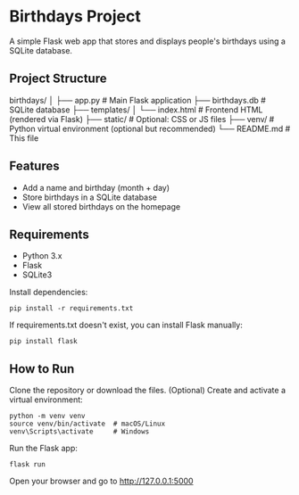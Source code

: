 # Birthdays Project

A simple Flask web app that stores and displays people's birthdays using a SQLite database.

## Project Structure

birthdays/
│
├── app.py # Main Flask application
├── birthdays.db # SQLite database
├── templates/
│ └── index.html # Frontend HTML (rendered via Flask)
├── static/ # Optional: CSS or JS files
├── venv/ # Python virtual environment (optional but recommended)
└── README.md # This file


## Features

- Add a name and birthday (month + day)
- Store birthdays in a SQLite database
- View all stored birthdays on the homepage

## Requirements

- Python 3.x
- Flask
- SQLite3

Install dependencies:
    
    pip install -r requirements.txt
If requirements.txt doesn't exist, you can install Flask manually:
    
    pip install flask

## How to Run

Clone the repository or download the files.
(Optional) Create and activate a virtual environment:

    python -m venv venv
    source venv/bin/activate  # macOS/Linux
    venv\Scripts\activate     # Windows

Run the Flask app:
    
    flask run

Open your browser and go to http://127.0.0.1:5000
